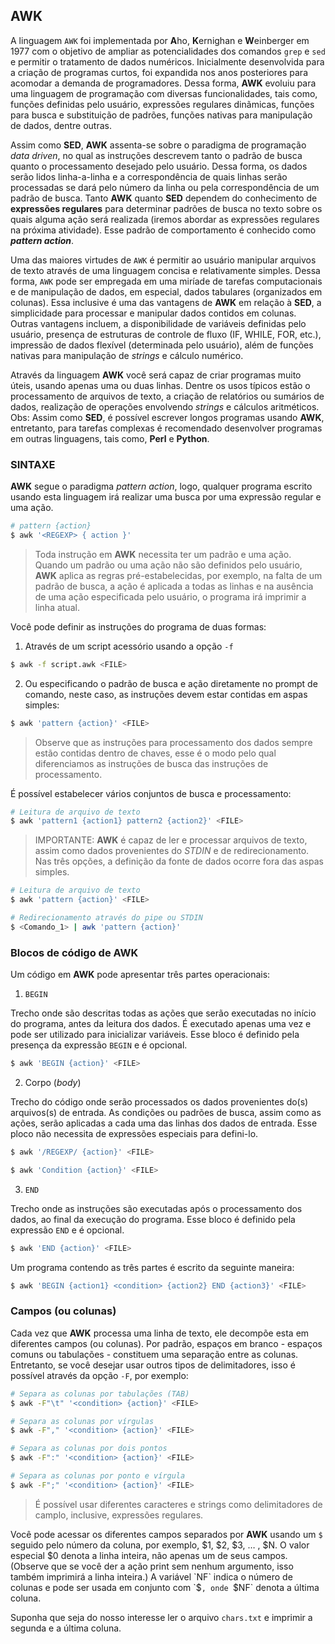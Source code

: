 
## AWK

A linguagem `AWK` foi implementada por **A**ho, **K**ernighan e **W**einberger em 1977 com o objetivo de ampliar as potencialidades dos comandos `grep` e `sed` e permitir o tratamento de dados numéricos. Inicialmente desenvolvida para a criação de programas curtos, foi expandida nos anos posteriores para acomodar a demanda de programadores. Dessa forma, **AWK** evoluiu para uma linguagem de programação com diversas funcionalidades, tais como, funções definidas pelo usuário, expressões regulares dinãmicas, funções para busca e substituição de padrões, funções nativas para manipulação de dados, dentre outras.

Assim como **SED**, **AWK** assenta-se sobre o paradigma de programação _data driven_, no qual as instruções descrevem tanto o padrão de busca quanto o processamento desejado pelo usuário. Dessa forma, os dados serão lidos linha-a-linha e a correspondência de quais linhas serão processadas se dará pelo número da linha ou pela correspondência de um padrão de busca. Tanto **AWK** quanto **SED** dependem do conhecimento de **expressões regulares** para determinar padrões de busca no texto sobre os quais alguma ação será realizada (iremos abordar as expressões regulares na próxima atividade). Esse padrão de comportamento é conhecido como _**pattern action**_.

Uma das maiores virtudes de `AWK` é permitir ao usuário manipular arquivos de texto através de uma linguagem concisa e relativamente simples. Dessa forma, `AWK` pode ser empregada em uma miríade de tarefas computacionais e de manipulação de dados, em especial, dados tabulares (organizados em colunas). Essa inclusive é uma das vantagens de **AWK** em relação à **SED**, a simplicidade para processar e manipular dados contidos em colunas. Outras vantagens incluem, a disponibilidade de variáveis definidas pelo usuário, presença de estruturas de controle de fluxo (IF, WHILE, FOR, etc.), impressão de dados flexível (determinada pelo usuário), além de funções nativas para manipulação de _strings_ e cálculo numérico.

Através da linguagem **AWK** você será capaz de criar programas muito úteis, usando apenas uma ou duas linhas. Dentre os usos típicos estão o processamento de arquivos de texto, a criação de relatórios ou sumários de dados, realização de operações envolvendo _strings_ e cálculos aritméticos. Obs: Assim como **SED**, é possível escrever longos programas usando **AWK**, entretanto, para tarefas complexas é recomendado desenvolver programas em outras linguagens, tais como, **Perl** e **Python**.

### SINTAXE

**AWK** segue o paradigma _*pattern action*_, logo, qualquer programa escrito usando esta linguagem irá realizar uma busca por uma expressão regular e uma ação. 

```bash
# pattern {action}
$ awk '<REGEXP> { action }'

```
> Toda instrução em **AWK** necessita ter um padrão e uma ação. Quando um padrão ou uma ação não são definidos pelo usuário, **AWK** aplica as regras pré-estabelecidas, por exemplo, na falta de um padrão de busca, a ação é aplicada a todas as linhas e na ausência de uma ação especificada pelo usuário, o programa irá imprimir a linha atual.

Você pode definir as instruções do programa de duas formas: 

1) Através de um script acessório usando a opção `-f`

```bash
$ awk -f script.awk <FILE>

```

2) Ou especificando o padrão de busca e ação diretamente no prompt de comando, neste caso, as instruções devem estar contidas em aspas simples:
 
```bash
$ awk 'pattern {action}' <FILE>

```

> Observe que as instruções para processamento dos dados sempre estão contidas dentro de chaves, esse é o modo pelo qual diferenciamos as instruções de busca das instruções de processamento.

É possível estabelecer vários conjuntos de busca e processamento:

```bash
# Leitura de arquivo de texto
$ awk 'pattern1 {action1} pattern2 {action2}' <FILE>

```

> IMPORTANTE: **AWK** é capaz de ler e processar arquivos de texto, assim como dados provenientes do _STDIN_ e de redirecionamento. Nas três opções, a definição da fonte de dados ocorre fora das aspas simples.

```bash
# Leitura de arquivo de texto
$ awk 'pattern {action}' <FILE>

# Redirecionamento através do pipe ou STDIN
$ <Comando_1> | awk 'pattern {action}' 

```
### Blocos de código de AWK

Um código em **AWK** pode apresentar três partes operacionais:

1. `BEGIN` 

Trecho onde são descritas todas as ações que serão executadas no início do programa, antes da leitura dos dados. É executado apenas uma vez e pode ser utilizado para inicializar variáveis. Esse bloco é definido pela presença da expressão `BEGIN` e é opcional.

```bash
$ awk 'BEGIN {action}' <FILE>

```

2. Corpo (_body_) 
 
Trecho do código onde serão processados os dados provenientes do(s) arquivos(s) de entrada. As condições ou padrões de busca, assim como as ações, serão aplicadas a cada uma das linhas dos dados de entrada. Esse ploco não necessita de expressões especiais para defini-lo.

```bash
$ awk '/REGEXP/ {action}' <FILE>

$ awk 'Condition {action}' <FILE>

```

3. `END`
 
Trecho onde as instruções são executadas após o processamento dos dados, ao final da execução do programa. Esse bloco é definido pela expressão `END` e é opcional.

```bash
$ awk 'END {action}' <FILE>

```
Um programa contendo as três partes é escrito da seguinte maneira:

```bash
$ awk 'BEGIN {action1} <condition> {action2} END {action3}' <FILE>

```

### Campos (ou colunas)

Cada vez que **AWK** processa uma linha de texto, ele decompõe esta em diferentes campos (ou colunas). Por padrão, espaços em branco - espaços comuns ou tabulações - constituem uma separação entre as colunas. Entretanto, se você desejar usar outros tipos de delimitadores, isso é possível através da opção `-F`, por exemplo:

```bash
# Separa as colunas por tabulações (TAB)
$ awk -F"\t" '<condition> {action}' <FILE>

# Separa as colunas por vírgulas
$ awk -F"," '<condition> {action}' <FILE>

# Separa as colunas por dois pontos
$ awk -F":" '<condition> {action}' <FILE>

# Separa as colunas por ponto e vírgula
$ awk -F";" '<condition> {action}' <FILE>
```

> É possível usar diferentes caracteres e strings como delimitadores de camplo, inclusive, expressões regulares.

Você pode acessar os diferentes campos separados por **AWK** usando um `$` seguido pelo número da coluna, por exemplo, $1, $2, $3, … , $N. O valor especial $0 denota a linha inteira, não apenas um de seus campos. (Observe que se você der a ação print sem nenhum argumento, isso também imprimirá a linha inteira.) A variável `NF` indica o número de colunas e pode ser usada em conjunto com `$`, onde `$NF` denota a última coluna.

Suponha que seja do nosso interesse ler o arquivo `chars.txt` e imprimir a segunda e a última coluna. 


